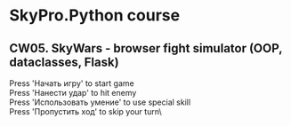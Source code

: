 # SkyPro.Python course
## CW05. SkyWars - browser fight simulator (OOP, dataclasses, Flask)

Press 'Начать игру' to start game\
Press 'Нанести удар' to hit enemy\
Press 'Использовать умение' to use special skill\
Press 'Пропустить ход' to skip your turn\